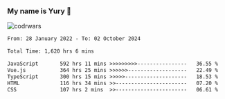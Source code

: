 ### My name is Yury 👋 
![codrwars](https://www.codewars.com/users/litury/badges/micro) 


<!--START_SECTION:waka-->

```txt
From: 28 January 2022 - To: 02 October 2024

Total Time: 1,620 hrs 6 mins

JavaScript       592 hrs 11 mins >>>>>>>>>----------------   36.55 %
Vue.js           364 hrs 25 mins >>>>>>-------------------   22.49 %
TypeScript       300 hrs 15 mins >>>>>--------------------   18.53 %
HTML             116 hrs 34 mins >>-----------------------   07.20 %
CSS              107 hrs 2 mins  >>-----------------------   06.61 %
```

<!--END_SECTION:waka-->

